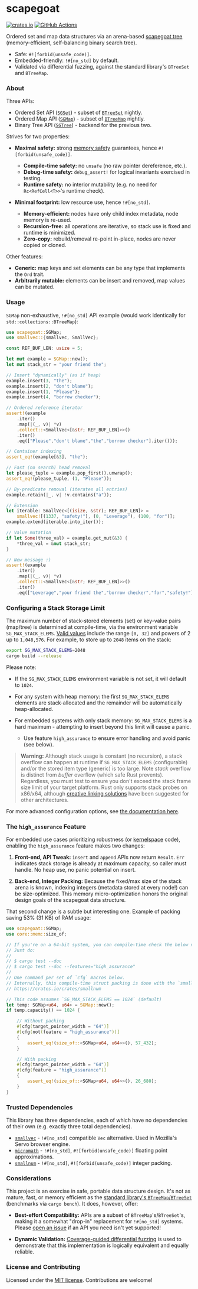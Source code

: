 # scapegoat

[![crates.io](https://img.shields.io/crates/v/scapegoat.svg)](https://crates.io/crates/scapegoat)
[![GitHub Actions](https://github.com/tnballo/scapegoat/workflows/test/badge.svg)](https://github.com/tnballo/scapegoat/actions)

Ordered set and map data structures via an arena-based [scapegoat tree](https://people.csail.mit.edu/rivest/pubs/GR93.pdf) (memory-efficient, self-balancing binary search tree).

* Safe: `#![forbid(unsafe_code)]`.
* Embedded-friendly: `!#[no_std]` by default.
* Validated via differential fuzzing, against the standard library's `BTreeSet` and `BTreeMap`.

### About

Three APIs:

* Ordered Set API ([`SGSet`](crate::SGSet)) - subset of [`BTreeSet`](https://doc.rust-lang.org/stable/std/collections/struct.BTreeSet.html) nightly.
* Ordered Map API ([`SGMap`](crate::SGMap)) - subset of [`BTreeMap`](https://doc.rust-lang.org/std/collections/struct.BTreeMap.html) nightly.
* Binary Tree API ([`SGTree`](crate::SGTree)) - backend for the previous two.

Strives for two properties:

* **Maximal safety:** strong [memory safety](https://tiemoko.com/blog/blue-team-rust/) guarantees, hence `#![forbid(unsafe_code)]`.
    * **Compile-time safety:** no `unsafe` (no raw pointer dereference, etc.).
    * **Debug-time safety:** `debug_assert!` for logical invariants exercised in testing.
    * **Runtime safety:** no interior mutability (e.g. no need for `Rc<RefCell<T>>`'s runtime check).

* **Minimal footprint:** low resource use, hence `!#[no_std]`.
    * **Memory-efficient:** nodes have only child index metadata, node memory is re-used.
    * **Recursion-free:** all operations are iterative, so stack use is fixed and runtime is minimized.
    * **Zero-copy:** rebuild/removal re-point in-place, nodes are never copied or cloned.

Other features:

* **Generic:** map keys and set elements can be any type that implements the `Ord` trait.
* **Arbitrarily mutable:** elements can be insert and removed, map values can be mutated.

### Usage

`SGMap` non-exhaustive, `!#[no_std]` API example (would work identically for `std::collections::BTreeMap`):

```rust
use scapegoat::SGMap;
use smallvec::{smallvec, SmallVec};

const REF_BUF_LEN: usize = 5;

let mut example = SGMap::new();
let mut stack_str = "your friend the";

// Insert "dynamically" (as if heap)
example.insert(3, "the");
example.insert(2, "don't blame");
example.insert(1, "Please");
example.insert(4, "borrow checker");

// Ordered reference iterator
assert!(example
    .iter()
    .map(|(_, v)| *v)
    .collect::<SmallVec<[&str; REF_BUF_LEN]>>()
    .iter()
    .eq(["Please","don't blame","the","borrow checker"].iter()));

// Container indexing
assert_eq!(example[&3], "the");

// Fast (no search) head removal
let please_tuple = example.pop_first().unwrap();
assert_eq!(please_tuple, (1, "Please"));

// By-predicate removal (iterates all entries)
example.retain(|_, v| !v.contains("a"));

// Extension
let iterable: SmallVec<[(isize, &str); REF_BUF_LEN]> =
    smallvec![(1337, "safety!"), (0, "Leverage"), (100, "for")];
example.extend(iterable.into_iter());

// Value mutation
if let Some(three_val) = example.get_mut(&3) {
    *three_val = &mut stack_str;
}

// New message :)
assert!(example
    .iter()
    .map(|(_, v)| *v)
    .collect::<SmallVec<[&str; REF_BUF_LEN]>>()
    .iter()
    .eq(["Leverage","your friend the","borrow checker","for","safety!"].iter()));
```

### Configuring a Stack Storage Limit

The maximum number of stack-stored elements (set) or key-value pairs (map/tree) is determined at compile-time, via the environment variable `SG_MAX_STACK_ELEMS`.
[Valid values](https://docs.rs/smallvec/1.7.0/smallvec/trait.Array.html#foreign-impls) include the range `[0, 32]` and powers of 2 up to `1,048,576`.
For example, to store up to `2048` items on the stack:

```bash
export SG_MAX_STACK_ELEMS=2048
cargo build --release
```

Please note:

* If the `SG_MAX_STACK_ELEMS` environment variable is not set, it will default to `1024`.

* For any system with heap memory: the first `SG_MAX_STACK_ELEMS` elements are stack-allocated and the remainder will be automatically heap-allocated.

* For embedded systems with only stack memory: `SG_MAX_STACK_ELEMS` is a hard maximum - attempting to insert beyond this limit will cause a panic.
    * Use feature `high_assurance` to ensure error handling and avoid panic (see below).

> **Warning:**
> Although stack usage is constant (no recursion), a stack overflow can happen at runtime if `SG_MAX_STACK_ELEMS` (configurable) and/or the stored item type (generic) is too large.
> Note *stack* overflow is distinct from *buffer* overflow (which safe Rust prevents).
> Regardless, you must test to ensure you don't exceed the stack frame size limit of your target platform.
> Rust only supports stack probes on x86/x64, although [creative linking solutions](https://blog.japaric.io/stack-overflow-protection/) have been suggested for other architectures.

For more advanced configuration options, see [the documentation here](https://github.com/tnballo/scapegoat/blob/master/CONFIG.md).

### The `high_assurance` Feature

For embedded use cases prioritizing robustness (or [kernelspace](https://lkml.org/lkml/2021/4/14/1099) code), enabling the `high_assurance` feature makes two changes:

1. **Front-end, API Tweak:** `insert` and `append` APIs now return `Result`. `Err` indicates stack storage is already at maximum capacity, so caller must handle. No heap use, no panic potential on insert.

2. **Back-end, Integer Packing:** Because the fixed/max size of the stack arena is known, indexing integers (metadata stored at every node!) can be size-optimized. This memory micro-optimization honors the original design goals of the scapegoat data structure.

That second change is a subtle but interesting one.
Example of packing saving 53% (31 KB) of RAM usage:

```rust
use scapegoat::SGMap;
use core::mem::size_of;

// If you're on a 64-bit system, you can compile-time check the below numbers yourself!
// Just do:
//
// $ cargo test --doc
// $ cargo test --doc --features="high_assurance"
//
// One command per set of `cfg` macros below.
// Internally, this compile-time struct packing is done with the `smallnum` crate:
// https://crates.io/crates/smallnum

// This code assumes `SG_MAX_STACK_ELEMS == 1024` (default)
let temp: SGMap<u64, u64> = SGMap::new();
if temp.capacity() == 1024 {

    // Without packing
    #[cfg(target_pointer_width = "64")]
    #[cfg(not(feature = "high_assurance"))]
    {
        assert_eq!(size_of::<SGMap<u64, u64>>(), 57_432);
    }

    // With packing
    #[cfg(target_pointer_width = "64")]
    #[cfg(feature = "high_assurance")]
    {
        assert_eq!(size_of::<SGMap<u64, u64>>(), 26_680);
    }
}
```

### Trusted Dependencies

This library has three dependencies, each of which have no dependencies of their own (e.g. exactly three total dependencies).

* [`smallvec`](https://crates.io/crates/smallvec) - `!#[no_std]` compatible `Vec` alternative. Used in Mozilla's Servo browser engine.
* [`micromath`](https://crates.io/crates/micromath) - `!#[no_std]`, `#![forbid(unsafe_code)]` floating point approximations.
* [`smallnum`](https://crates.io/crates/smallnum) - `!#[no_std]`, `#![forbid(unsafe_code)]` integer packing.

### Considerations

This project is an exercise in safe, portable data structure design.
It's not as mature, fast, or memory efficient as the [standard library's `BTreeMap`/`BTreeSet`](http://cglab.ca/~abeinges/blah/rust-btree-case/) (benchmarks via `cargo bench`).
It does, however, offer:

* **Best-effort Compatibility:** APIs are a subset of `BTreeMap`'s/`BTreeSet`'s, making it a somewhat "drop-in" replacement for `!#[no_std]` systems. Please [open an issue](https://github.com/tnballo/scapegoat/issues) if an API you need isn't yet supported!

* **Dynamic Validation:** [Coverage-guided differential fuzzing](https://github.com/tnballo/scapegoat/blob/master/fuzz/README.md) is used to demonstrate that this implementation is logically equivalent and equally reliable.

### License and Contributing

Licensed under the [MIT license](https://github.com/tnballo/scapegoat/blob/master/LICENSE).
Contributions are welcome!

